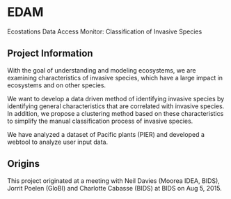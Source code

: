 # EDAM

Ecostations Data Access Monitor: Classification of Invasive Species

## Project Information

With the goal of understanding and modeling ecosystems, we are examining characteristics of invasive species,
which have a large impact in ecosystems and on other species.

We want to develop a data driven method of identifying invasive species by identifying general characteristics
that are correlated with invasive species. 
In addition, we propose a clustering method based on these characteristics to simplify the manual classification
process of invasive species. 

We have analyzed a dataset of Pacific plants (PIER) and developed a webtool to analyze user input data.

## Origins

This project originated at a meeting with Neil Davies (Moorea IDEA, BIDS), Jorrit Poelen (GloBI) and Charlotte Cabasse (BIDS) at BIDS on Aug 5, 2015.
